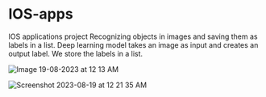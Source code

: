 # IOS-apps
IOS applications project
Recognizing objects in images and saving them as labels in a list. Deep learning model takes an image as input and creates an output label. We store the labels in a list.

![Image 19-08-2023 at 12 13 AM](https://github.com/hashaam13/IOS-apps/assets/14867112/3ac6dfe0-5904-4da7-8f16-e935a0d94783)


![Screenshot 2023-08-19 at 12 21 35 AM](https://github.com/hashaam13/IOS-apps/assets/14867112/284a53c8-8cf2-42fe-808d-4fef14ff6273)


